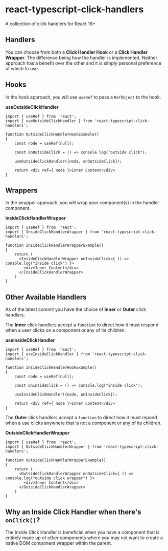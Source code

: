# react-typescript-click-handlers

A collection of click handlers for React 16+

## Handlers

You can choose from both a **Click Handler Hook** or a **Click Handler Wrapper**. The difference being how the handler is implemented. Neither approach has a benefit over the other and it is simply personal preference of which to use.

## Hooks

In the hook approach, you will use `useRef` to pass a `RefObject` to the hook.

**useOutsideClickHandler**
```
import { useRef } from 'react';
import { useOutsideClickHandler } from 'react-typescript-click-handlers';

function OutsideClickHandlerHookExample()
{
    const node = useRef(null);
    
    const onOutsideClick = () => console.log("outside click");
    
    useOutsideClickHandler({node, onOutsideClick});
    
    return <div ref={ node }>Inner Content</div>
}
```

## Wrappers

In the wrapper approach, you will wrap your component(s) in the handler component.

**InsideClickHandlerWrapper**
```
import { useRef } from 'react';
import { InsideClickHandlerWrapper } from 'react-typescript-click-handlers';

function InsideClickHandlerWrapperExample()
{   
    return (
      <InsideClickHandlerWrapper onInsideClick={ () => console.log("inside click") }>
        <div>Inner Content</div>
      </InsideClickHandlerWrapper>
    )
}
```

## Other Available Handlers

As of the latest commit you have the choice of **Inner** or **Outer** click handlers. 

The **Inner** click handlers accept a `function` to direct how it must respond when a user clicks on a component or any of its children.

**useInsideClickHandler**
```
import { useRef } from 'react';
import { useInsideClickHandler } from 'react-typescript-click-handlers';

function InsideClickHandlerHookExample()
{
    const node = useRef(null);
    
    const onInsideClick = () => console.log("inside click");
    
    useInsideClickHandler({node, onInsideClick});
    
    return <div ref={ node }>Inner Content</div>
}
```

The **Outer** click handlers accept a `function` to direct how it must repond when a use clicks anywhere that is not a component or any of its children.

**OutsideClickHandlerWrapper**
```
import { useRef } from 'react';
import { OutsideClickHandlerWrapper } from 'react-typescript-click-handlers';

function OutsideClickHandlerWrapperExample()
{   
    return (
      <OutsideClickHandlerWrapper onOutsideClick={ () => console.log("outside click wrapper") }>
        <div>Inner Content</div>
      </OutsideClickHandlerWrapper>
    )
}
```

## Why an Inside Click Handler when there's `onClick()`?
The Inside Click Handler is beneficial when you have a component that is entirely made up of other components where you may not want to create a native DOM component wrapper within the parent. 
